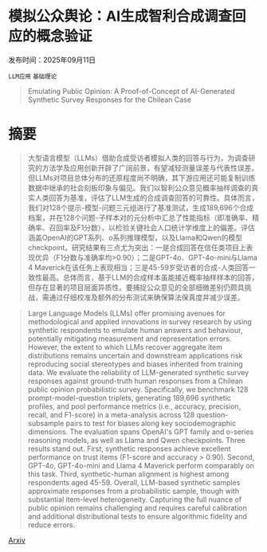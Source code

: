 # 模拟公众舆论：AI生成智利合成调查回应的概念验证

发布时间：2025年09月11日

`LLM应用` `基础理论`

> Emulating Public Opinion: A Proof-of-Concept of AI-Generated Synthetic Survey Responses for the Chilean Case

# 摘要

> 大型语言模型（LLMs）借助合成受访者模拟人类的回答与行为，为调查研究的方法学及应用创新开辟了广阔前景，有望减轻测量误差与代表性误差。但LLMs对项目总体分布的还原程度尚不明确，其下游应用还可能复制训练数据中继承的社会刻板印象与偏见。我们以智利公众意见概率抽样调查的真实人类回答为基准，评估了LLM生成的合成调查回答的可靠性。具体而言，我们对128个提示-模型-问题三元组进行了基准测试，生成189,696个合成档案，并在128个问题-子样本对的元分析中汇总了性能指标（即准确率、精确率、召回率及F1分数），以检验关键社会人口统计学维度上的偏差。评估涵盖OpenAI的GPT系列、o系列推理模型，以及Llama和Qwen的模型checkpoint。研究结果有三点尤为突出：一是合成回答在信任类项目上表现优异（F1分数与准确率均>0.90）；二是GPT-4o、GPT-4o-mini与Llama 4 Maverick在该任务上表现相当；三是45-59岁受访者的合成-人类回答一致性最高。总体而言，基于LLM的合成样本虽能接近概率抽样样本的回答，但存在显著的项目层面异质性。要捕捉公众意见的全部细微差别仍颇具挑战，需通过仔细校准及额外的分布测试来确保算法保真度并减少误差。

> Large Language Models (LLMs) offer promising avenues for methodological and applied innovations in survey research by using synthetic respondents to emulate human answers and behaviour, potentially mitigating measurement and representation errors. However, the extent to which LLMs recover aggregate item distributions remains uncertain and downstream applications risk reproducing social stereotypes and biases inherited from training data. We evaluate the reliability of LLM-generated synthetic survey responses against ground-truth human responses from a Chilean public opinion probabilistic survey. Specifically, we benchmark 128 prompt-model-question triplets, generating 189,696 synthetic profiles, and pool performance metrics (i.e., accuracy, precision, recall, and F1-score) in a meta-analysis across 128 question-subsample pairs to test for biases along key sociodemographic dimensions. The evaluation spans OpenAI's GPT family and o-series reasoning models, as well as Llama and Qwen checkpoints. Three results stand out. First, synthetic responses achieve excellent performance on trust items (F1-score and accuracy > 0.90). Second, GPT-4o, GPT-4o-mini and Llama 4 Maverick perform comparably on this task. Third, synthetic-human alignment is highest among respondents aged 45-59. Overall, LLM-based synthetic samples approximate responses from a probabilistic sample, though with substantial item-level heterogeneity. Capturing the full nuance of public opinion remains challenging and requires careful calibration and additional distributional tests to ensure algorithmic fidelity and reduce errors.

[Arxiv](https://arxiv.org/abs/2509.09871)